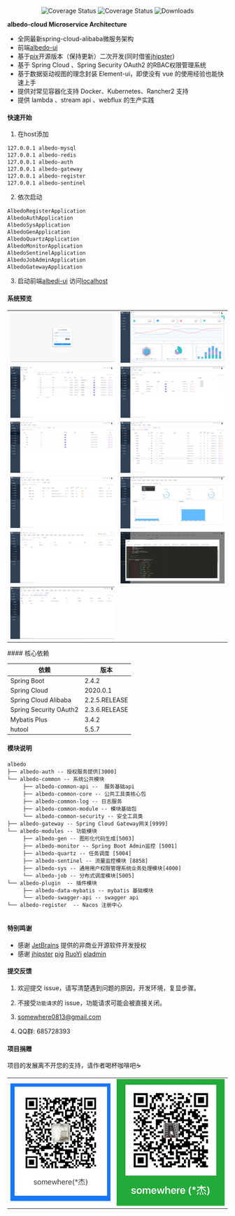  <p align="center">
   <img src="https://img.shields.io/badge/Spring%20Cloud-Hoxton.SR8-blue.svg" alt="Coverage Status">
   <img src="https://img.shields.io/badge/Spring%20Cloud%20Alibaba-2.2.5.RELEASE-blue.svg" alt="Coverage Status">
   <img src="https://img.shields.io/badge/Spring%20Boot-2.4.2-blue.svg" alt="Downloads">
 </p>  
 
**albedo-cloud Microservice Architecture**
- 全网最新spring-cloud-alibaba微服务架构
- 前端<a href="https://github.com/somowhere/albedo-ui" target="_blank">albedo-ui </a>
- 基于<a href="https://gitee.com/log4j/pig" target="_blank">pix</a>开源版本（保持更新）二次开发(同时借鉴<a href="https://www.jhipster.tech/" target="_blank">jhipster</a>)
- 基于 Spring Cloud 、Spring Security OAuth2 的RBAC权限管理系统  
- 基于数据驱动视图的理念封装 Element-ui，即使没有 vue 的使用经验也能快速上手  
- 提供对常见容器化支持 Docker、Kubernetes、Rancher2 支持  
- 提供 lambda 、stream api 、webflux 的生产实践   

#### 快速开始

1. 在host添加

```
127.0.0.1 albedo-mysql
127.0.0.1 albedo-redis
127.0.0.1 albedo-auth
127.0.0.1 albedo-gateway
127.0.0.1 albedo-register
127.0.0.1 albedo-sentinel
```

2. 依次启动

```
AlbedoRegisterApplication
AlbedoAuthApplication
AlbedoSysApplication
AlbedoGenApplication
AlbedoQuartzApplication
AlbedoMonitorApplication
AlbedoSentinelApplication
AlbedoJobAdminApplication
AlbedoGatewayApplication
```
3. 启动前端[albedi-ui](https://github.com/somowhere/albedo-ui) 访问[localhost](http://localhost:4000)

#### 系统预览

<table>
    <tr>
        <td><img src="https://raw.githubusercontent.com/somowhere/albedo-source/master/albedo/1.png"/></td>
        <td><img src="https://raw.githubusercontent.com/somowhere/albedo-source/master/albedo/2.png"/></td>
    </tr>
    <tr>
        <td><img src="https://raw.githubusercontent.com/somowhere/albedo-source/master/albedo/3.png"/></td>
        <td><img src="https://raw.githubusercontent.com/somowhere/albedo-source/master/albedo/4.png"/></td>
    </tr>
    <tr>
        <td><img src="https://raw.githubusercontent.com/somowhere/albedo-source/master/albedo/5.png"/></td>
        <td><img src="https://raw.githubusercontent.com/somowhere/albedo-source/master/albedo/6.png"/></td>
    </tr>
    <tr>
        <td><img src="https://raw.githubusercontent.com/somowhere/albedo-source/master/albedo/7.png"/></td>
        <td><img src="https://raw.githubusercontent.com/somowhere/albedo-source/master/albedo/8.png"/></td>
    </tr>
    <tr>
        <td><img src="https://raw.githubusercontent.com/somowhere/albedo-source/master/albedo/9.png"/></td>
        <td><img src="https://raw.githubusercontent.com/somowhere/albedo-source/master/albedo/10.png"/></td>
    </tr>
    <tr>
        <td><img src="https://raw.githubusercontent.com/somowhere/albedo-source/master/albedo/11.png"/></td>
        <td></td>
    </tr>
</table>
#### 核心依赖 


依赖 | 版本
---|---
Spring Boot |  2.4.2  
Spring Cloud | 2020.0.1 
Spring Cloud Alibaba | 2.2.5.RELEASE
Spring Security OAuth2 | 2.3.6.RELEASE
Mybatis Plus | 3.4.2
hutool | 5.5.7
   


#### 模块说明
```
albedo
├── albedo-auth -- 授权服务提供[3000]
└── albedo-common -- 系统公共模块 
     ├── albedo-common-api --  服务基础api
     ├── albedo-common-core -- 公共工具类核心包
     ├── albedo-common-log -- 日志服务
     ├── albedo-common-module -- 模块基础包
     └── albedo-common-security -- 安全工具类
├── albedo-gateway -- Spring Cloud Gateway网关[9999]
└── albedo-modules -- 功能模块
     ├── albedo-gen -- 图形化代码生成[5003]
     ├── albedo-monitor -- Spring Boot Admin监控 [5001]
     ├── albedo-quartz -- 任务调度 [5004]
     ├── albedo-sentinel -- 流量监控模块 [8858]
     ├── albedo-sys -- 通用用户权限管理系统业务处理模块[4000]
     └── albedo-job -- 分布式调度模块[5005]
└── albedo-plugin  -- 插件模块 
     ├── albedo-data-mybatis -- mybatis 基础模块
     └── albedo-swagger-api -- swagger api
└── albedo-register  -- Nacos 注册中心
	 
```

#### 特别鸣谢

- 感谢 [JetBrains](https://www.jetbrains.com/) 提供的非商业开源软件开发授权
- 感谢
  [jhipster](https://www.jhipster.tech/)  [pig](https://gitee.com/log4j/pig)  [RuoYi](https://gitee.com/y_project/RuoYi)  [eladmin](https://github.com/elunez/eladmin)

#### 提交反馈

1. 欢迎提交 issue，请写清楚遇到问题的原因，开发环境，复显步骤。

2. 不接受`功能请求`的 issue，功能请求可能会被直接关闭。  

3. <a href="mailto:somewhere0813@gmail.com">somewhere0813@gmail.com</a>    

4. QQ群: 685728393 


#### 项目捐赠

项目的发展离不开您的支持，请作者喝杯咖啡吧☕  

<table>
    <tr>
        <td><img src="https://raw.githubusercontent.com/somowhere/albedo-source/master/albedo/alipay.png"/></td>
        <td><img src="https://raw.githubusercontent.com/somowhere/albedo-source/master/albedo/wxpay.png"/></td>
    </tr>
</table>
 

